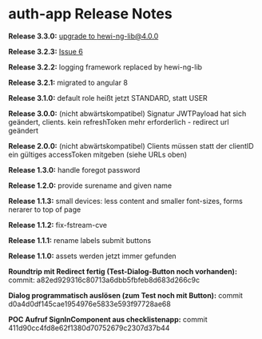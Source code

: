 # auth-app Release Notes


__Release 3.3.0:__ [upgrade to hewi-ng-lib@4.0.0](https://github.com/heike2718/auth-app/issues/9)

__Release 3.2.3:__ [Issue 6](https://github.com/heike2718/auth-app/issues/6)

__Release 3.2.2:__ logging framework replaced by hewi-ng-lib

__Release 3.2.1:__ migrated to angular 8

__Release 3.1.0:__ default role heißt jetzt STANDARD, statt USER

__Release 3.0.0:__ (nicht abwärtskompatibel) Signatur JWTPayload hat sich geändert, clients. kein refreshToken mehr erforderlich - redirect url geändert

__Release 2.0.0:__ (nicht abwärtskompatibel) Clients müssen statt der clientID ein gültiges accessToken mitgeben (siehe URLs oben)

__Release 1.3.0:__ handle foregot password

__Release 1.2.0:__ provide surename and given name

__Release 1.1.3:__ small devices: less content and smaller font-sizes, forms nerarer to top of page

__Release 1.1.2:__ fix-fstream-cve

__Release 1.1.1:__ rename labels submit buttons

__Release 1.1.0:__ assets werden jetzt immer gefunden

__Roundtrip mit Redirect fertig (Test-Dialog-Button noch vorhanden):__ commit:
a82ed929316c80713a6dbb5fbfeb8d683d266c9c

__Dialog programmatisch auslösen (zum Test noch mit Button):__ commit d0a4d0df145cae1954976e5833e593f97728ae68

__POC Aufruf SignInComponent aus checklistenapp:__ commit 411d90cc4fd8e62f1380d70752679c2307d37b44
